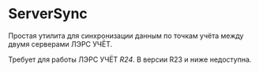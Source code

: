 # ServerSync
Простая утилита для синхронизации данным по точкам учёта между двумя серверами ЛЭРС УЧЁТ.

Требует для работы ЛЭРС УЧЁТ *R24*. В версии R23 и ниже недоступна.
